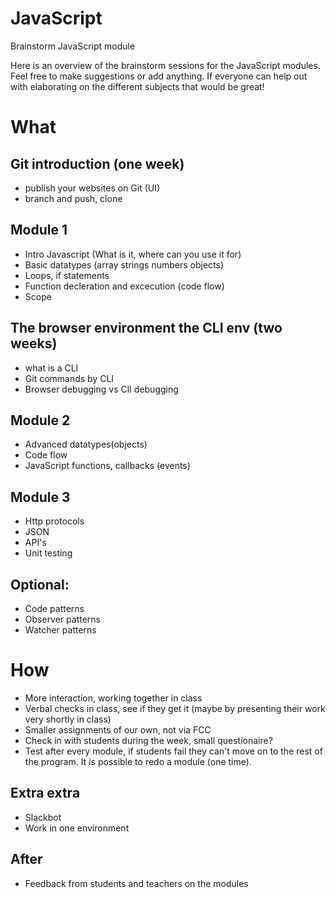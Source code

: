 # JavaScript
Brainstorm JavaScript module

Here is an overview of the brainstorm sessions for the JavaScript modules.
Feel free to make suggestions or add anything.
If everyone can help out with elaborating on the different subjects that would be great!


# What

## Git introduction (one week)
  * publish your websites on Git (UI)
  * branch and push, clone

## Module 1
 * Intro Javascript (What is it, where can you use it for)
 * Basic datatypes (array strings numbers objects)
 * Loops, if statements
 * Function decleration and excecution (code flow)
 * Scope

## The browser environment the CLI env (two weeks)
* what is a CLI
* Git commands by CLI
* Browser debugging vs ClI debugging

## Module 2
 * Advanced datatypes(objects)
 * Code flow
 * JavaScript functions, callbacks (events)

## Module 3
 * Http protocols
 * JSON
 * API's
 * Unit testing

## Optional: 
 * Code patterns
 * Observer patterns
 * Watcher patterns


# How

 * More interaction, working together in class
 * Verbal checks in class, see if they get it (maybe by presenting their work very shortly in class)
 * Smaller assignments of our own, not via FCC
 * Check in with students during the week, small questionaire?
 * Test after every module, if students fail they can't move on to the rest of the program. It is possible to redo a module (one time).


## Extra extra
 * Slackbot 
 * Work in one environment 


## After
 * Feedback from students and teachers on the modules



